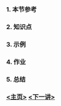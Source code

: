 ### 1. 本节参考

### 2. 知识点

### 3. 示例

 
### 4. 作业

 
### 5. 总结

 

### [<主页>](../README.md) [<下一讲>](../Lecture_15/README.md)